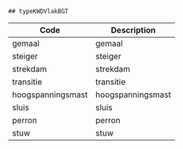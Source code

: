 	## typeKWDVlakBGT			
				
|	Code	|	Description	|
|	---	|	---	|
|	gemaal	|	gemaal	|
|	steiger	|	steiger	|
|	strekdam	|	strekdam	|
|	transitie	|	transitie	|
|	hoogspanningsmast	|	hoogspanningsmast	|
|	sluis	|	sluis	|
|	perron	|	perron	|
|	stuw	|	stuw	|

